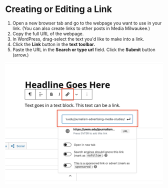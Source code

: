 # Creating or Editing a Link

1. Open a new browser tab and go to the webpage you want to use in your link. (You can also create links to other posts in Media Milwaukee.)
2. Copy the full URL of the webpage.
3. In WordPress, drag-select the text you'd like to make into a link.
4. Click the **Link** button in the **text toolbar.**&#x20;
5. Paste the URL in the **Search or type url** field. Click the **Submit** button (arrow.)

![](../.gitbook/assets/link.png)

